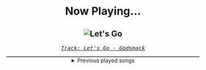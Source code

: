 <div align="center"> 
<h1>Now Playing...</h1>

![Let's Go](https://i.scdn.co/image/ab67616d00001e02a93e6f5154030994bcf0d93c)
--
_<samp><a href="https://open.spotify.com/track/1PBi7NkZfQxsgC9YojIzuK">Track: Let's Go - Godsmack</a></samp>_

<div style="border: 1px #4B5054 solid"></div>
<details>
  <summary>
    Previous played songs
  </summary>
  <table>
    <thead>
      <tr>
        <th>
          Artist
        </th>
        <th>
          Song
        </th>
        <th>
          Link
        </th>
      </tr>
    </thead>
    <tbody>
      <tr><td>Godsmack</td><td>Let's Go</td><td><a href="https://open.spotify.com/track/1PBi7NkZfQxsgC9YojIzuK">https://open.spotify.com/track/1PBi7NkZfQxsgC9YojIzuK</a></td></tr><tr><td>ZOMBIEZ</td><td>KATHARZIZ</td><td><a href="https://open.spotify.com/track/3VPtDzRxhp8rUqXw0NAmZX">https://open.spotify.com/track/3VPtDzRxhp8rUqXw0NAmZX</a></td></tr><tr><td>Fame on Fire</td><td>Golden Hour</td><td><a href="https://open.spotify.com/track/4jCUKWDm3zD4b1kmOTcc93">https://open.spotify.com/track/4jCUKWDm3zD4b1kmOTcc93</a></td></tr><tr><td>Marcin</td><td>Just The Two Of Us</td><td><a href="https://open.spotify.com/track/6gzegpwruMz6a0LzeRpF4L">https://open.spotify.com/track/6gzegpwruMz6a0LzeRpF4L</a></td></tr><tr><td>Adelitas Way</td><td>Talk</td><td><a href="https://open.spotify.com/track/5LPKDLRWNgutpyW6kM3iuh">https://open.spotify.com/track/5LPKDLRWNgutpyW6kM3iuh</a></td></tr><tr><td>Bakrou</td><td>Zanka no Tachi: Kaka Jumanokushi Daisojin (Yamamoto Bankai) (PHONK)</td><td><a href="https://open.spotify.com/track/2CxzobA22qqK0cfWv5TYy9">https://open.spotify.com/track/2CxzobA22qqK0cfWv5TYy9</a></td></tr><tr><td>Egypt Central</td><td>White Rabbit - EC Version</td><td><a href="https://open.spotify.com/track/7yPjd4QJUfytp1WEsrk7Vb">https://open.spotify.com/track/7yPjd4QJUfytp1WEsrk7Vb</a></td></tr><tr><td>Motionless In White</td><td>Werewolf: Synthwave Edition</td><td><a href="https://open.spotify.com/track/0D4v7cIYb2bIYKNG7BQtbW">https://open.spotify.com/track/0D4v7cIYb2bIYKNG7BQtbW</a></td></tr><tr><td>Demon Hunter</td><td>Fiction Kingdom</td><td><a href="https://open.spotify.com/track/1nBmLEAutE4wFIllKhJp8g">https://open.spotify.com/track/1nBmLEAutE4wFIllKhJp8g</a></td></tr><tr><td>Richy Nix</td><td>Your Time Is Over</td><td><a href="https://open.spotify.com/track/4DedWAAfZrlbEBfaXrgD62">https://open.spotify.com/track/4DedWAAfZrlbEBfaXrgD62</a></td></tr><tr><td>All That Remains</td><td>If I'm Honest</td><td><a href="https://open.spotify.com/track/5QQQIzFQQUALQhU3ncB1d0">https://open.spotify.com/track/5QQQIzFQQUALQhU3ncB1d0</a></td></tr><tr><td>Ill Niño</td><td>What You Deserve</td><td><a href="https://open.spotify.com/track/2pbYZhE25xmIhEsISJbqLF">https://open.spotify.com/track/2pbYZhE25xmIhEsISJbqLF</a></td></tr><tr><td>Matthew West</td><td>Broken Things</td><td><a href="https://open.spotify.com/track/4v8GJxLdvUiN7R31cKcmNL">https://open.spotify.com/track/4v8GJxLdvUiN7R31cKcmNL</a></td></tr><tr><td>Shinedown</td><td>Asking for It</td><td><a href="https://open.spotify.com/track/3Tp7y0bLogDQsIO5tTTOH4">https://open.spotify.com/track/3Tp7y0bLogDQsIO5tTTOH4</a></td></tr><tr><td>Periphery</td><td>Reprise</td><td><a href="https://open.spotify.com/track/0RmSg18CUixmUHq5Ydqszr">https://open.spotify.com/track/0RmSg18CUixmUHq5Ydqszr</a></td></tr><tr><td>The Raven Age</td><td>Surrogate</td><td><a href="https://open.spotify.com/track/1NuxmVm3NykaYADimgML7v">https://open.spotify.com/track/1NuxmVm3NykaYADimgML7v</a></td></tr><tr><td>Micah Tyler</td><td>Soul Song</td><td><a href="https://open.spotify.com/track/5z3GwALzXJK84igthB2V3m">https://open.spotify.com/track/5z3GwALzXJK84igthB2V3m</a></td></tr><tr><td>Demon Hunter</td><td>Dead Flowers</td><td><a href="https://open.spotify.com/track/4im1m4RFW7m5REaVPTbTI3">https://open.spotify.com/track/4im1m4RFW7m5REaVPTbTI3</a></td></tr><tr><td>Machine Gun Kelly</td><td>Merry Go Round</td><td><a href="https://open.spotify.com/track/7k9rcsOLrZBzxIL4cyAipZ">https://open.spotify.com/track/7k9rcsOLrZBzxIL4cyAipZ</a></td></tr><tr><td>Volbeat</td><td>My Body</td><td><a href="https://open.spotify.com/track/7MueUI9DxVV5PReSaK4ecI">https://open.spotify.com/track/7MueUI9DxVV5PReSaK4ecI</a></td></tr>
    </tbody>
  </table>
</details>

</div>
